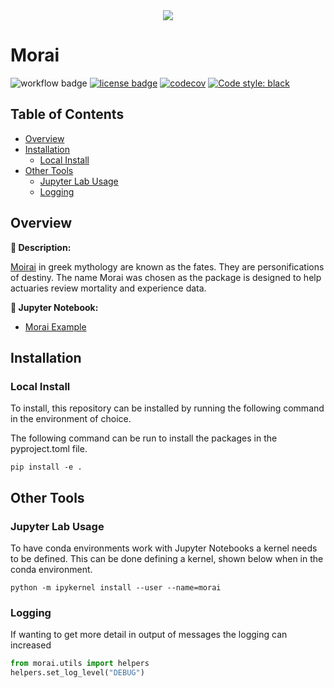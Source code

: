 
<div align="center">
  <img src="morai/dashboard/assets/morai_logo.jpg"><br>
</div>

# Morai
![workflow badge](https://github.com/jkoestner/morai/actions/workflows/test-and-deploy.yml/badge.svg)
[![license badge](https://img.shields.io/github/license/jkoestner/morai)](https://github.com/jkoestner/morai/blob/main/LICENSE.md)
[![codecov](https://codecov.io/gh/jkoestner/morai/branch/main/graph/badge.svg?token=386HHBN1AK)](https://codecov.io/gh/jkoestner/morai)
[![Code style: black](https://img.shields.io/badge/code%20style-black-000000.svg)](https://github.com/psf/black)

## Table of Contents
- [Overview](#overview)
- [Installation](#installation)
  - [Local Install](#local-install)
- [Other Tools](#other-tools)
  - [Jupyter Lab Usage](#jupyter-lab-usage)
  - [Logging](#logging)

## Overview

**📖 Description:**

[Moirai](https://en.wikipedia.org/wiki/Moirai#:~:text=In%20ancient%20Greek%20religion%20and,Moirai) 
in greek mythology are known as the fates. They are personifications of destiny.
The name Morai was chosen as the package is designed to help actuaries review 
mortality and experience data.

**🔬 Jupyter Notebook:**

- [Morai Example](https://nbviewer.jupyter.org/github/jkoestner/morai/blob/main/notebooks/mortality.ipynb)

## Installation

### Local Install
To install, this repository can be installed by running the following command in 
the environment of choice.

The following command can be run to install the packages in the pyproject.toml file.

```
pip install -e .
```

## Other Tools
### Jupyter Lab Usage

To have conda environments work with Jupyter Notebooks a kernel needs to be defined. This can be done defining a kernel, shown below when
in the conda environment.

```
python -m ipykernel install --user --name=morai
```
### Logging

If wanting to get more detail in output of messages the logging can increased
```python
from morai.utils import helpers
helpers.set_log_level("DEBUG")
```